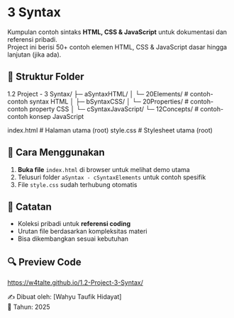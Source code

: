 # 3 Syntax

Kumpulan contoh sintaks **HTML, CSS & JavaScript** untuk dokumentasi dan referensi pribadi.  
Project ini berisi 50+ contoh elemen HTML, CSS & JavaScript dasar hingga lanjutan (jika ada).

## 📂 Struktur Folder

1.2 Project - 3 Syntax/
├─ aSyntaxHTML/
│  └─ 20Elements/          # contoh-contoh syntax HTML
│
├─ bSyntaxCSS/
│  └─ 20Properties/        # contoh-contoh property CSS
│
└─ cSyntaxJavaScript/
   └─ 12Concepts/          # contoh-contoh konsep JavaScript

index.html                  # Halaman utama (root)
style.css                   # Stylesheet utama (root)

## 🚀 Cara Menggunakan
1. **Buka file** `index.html` di browser untuk melihat demo utama
2. Telusuri folder `aSyntax - cSyntaxElements` untuk contoh spesifik
3. File `style.css` sudah terhubung otomatis

## 📝 Catatan
- Koleksi pribadi untuk **referensi coding**
- Urutan file berdasarkan kompleksitas materi
- Bisa dikembangkan sesuai kebutuhan

## 🔍 Preview Code
https://w4talte.github.io/1.2-Project-3-Syntax/

✍️ Dibuat oleh: [Wahyu Taufik Hidayat]  
📅 Tahun: 2025
